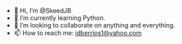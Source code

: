 - 👋 Hi, I’m @SkeedJB
- 🌱 I’m currently learning Python.
- 💞️ I’m looking to collaborate on anything and everything.
- 📫 How to reach me: jdberrios1@yahoo.com

<!---
SkeedJB/SkeedJB is a ✨ special ✨ repository because its `README.md` (this file) appears on your GitHub profile.
You can click the Preview link to take a look at your changes.
--->
